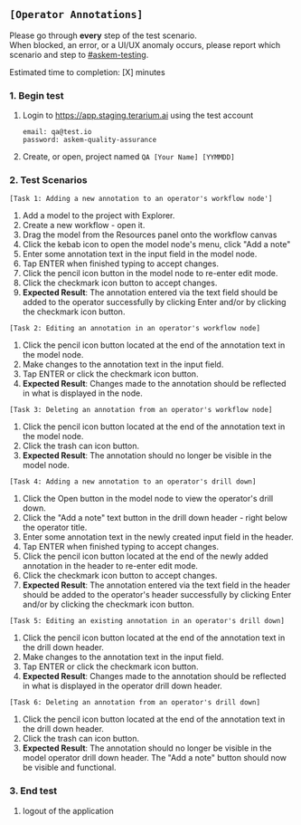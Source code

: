 ## `[Operator Annotations]`
Please go through __every__ step of the test scenario.\
When blocked, an error, or a UI/UX anomaly occurs, please report which scenario and step to [\#askem-testing](https://unchartedsoftware.slack.com/archives/C06FGLXB2CE).

Estimated time to completion: [X] minutes

### 1. Begin test 
1. Login to https://app.staging.terarium.ai using the test account
    ```
    email: qa@test.io
    password: askem-quality-assurance
    ```
2. Create, or open, project named `QA [Your Name] [YYMMDD]`

### 2. Test Scenarios

`[Task 1: Adding a new annotation to an operator's workflow node']`
1. Add a model to the project with Explorer.
2. Create a new workflow - open it.
3. Drag the model from the Resources panel onto the workflow canvas
4. Click the kebab icon to open the model node's menu, click "Add a note"
5. Enter some annotation text in the input field in the model node.
6. Tap ENTER when finished typing to accept changes.
7. Click the pencil icon button in the model node to re-enter edit mode.
8. Click the checkmark icon button to accept changes.
9. __Expected Result__: The annotation entered via the text field should be added to the operator successfully by clicking Enter and/or by clicking the checkmark icon button. 

`[Task 2: Editing an annotation in an operator's workflow node]`
1. Click the pencil icon button located at the end of the annotation text in the model node.
2. Make changes to the annotation text in the input field.
3. Tap ENTER or click the checkmark icon button.
4. __Expected Result__: Changes made to the annotation should be reflected in what is displayed in the node.

`[Task 3: Deleting an annotation from an operator's workflow node]`
1. Click the pencil icon button located at the end of the annotation text in the model node.
2. Click the trash can icon button.
3. __Expected Result__: The annotation should no longer be visible in the model node.

`[Task 4: Adding a new annotation to an operator's drill down]`
1. Click the Open button in the model node to view the operator's drill down.
2. Click the "Add a note" text button in the drill down header - right below the operator title.
3. Enter some annotation text in the newly created input field in the header.
4. Tap ENTER when finished typing to accept changes.
5. Click the pencil icon button located at the end of the newly added annotation in the header to re-enter edit mode.
6. Click the checkmark icon button to accept changes.
7. __Expected Result__: The annotation entered via the text field in the header should be added to the operator's header successfully by clicking Enter and/or by clicking the checkmark icon button.

`[Task 5: Editing an existing annotation in an operator's drill down]`
1. Click the pencil icon button located at the end of the annotation text in the drill down header.
2. Make changes to the annotation text in the input field.
3. Tap ENTER or click the checkmark icon button.
4. __Expected Result__: Changes made to the annotation should be reflected in what is displayed in the operator drill down header.

`[Task 6: Deleting an annotation from an operator's drill down]`
1. Click the pencil icon button located at the end of the annotation text in the drill down header.
2. Click the trash can icon button.
3. __Expected Result__: The annotation should no longer be visible in the model operator drill down header. The "Add a note" button should now be visible and functional.

### 3. End test
1. logout of the application 
